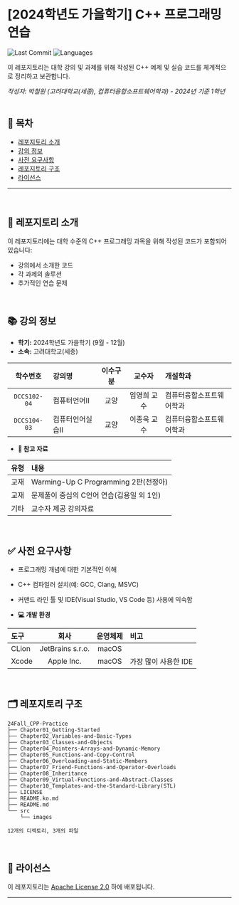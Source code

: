 # [2024학년도 가을학기] C++ 프로그래밍 연습

![Last Commit](https://img.shields.io/github/last-commit/Choroning/24Fall_CPP-Practice)
![Languages](https://img.shields.io/github/languages/top/Choroning/24Fall_CPP-Practice)

이 레포지토리는 대학 강의 및 과제를 위해 작성된 C++ 예제 및 실습 코드를 체계적으로 정리하고 보관합니다. 

*작성자: 박철원 (고려대학교(세종), 컴퓨터융합소프트웨어학과) - 2024년 기준 1학년*
<br><br>

## 📑 목차

- [레포지토리 소개](#about-this-repository)  
- [강의 정보](#course-information)  
- [사전 요구사항](#prerequisites)  
- [레포지토리 구조](#repository-structure)  
- [라이선스](#license)  

---


<br><a name="about-this-repository"></a>
## 📝 레포지토리 소개

이 레포지토리에는 대학 수준의 C++ 프로그래밍 과목을 위해 작성된 코드가 포함되어 있습니다:

- 강의에서 소개한 코드  
- 각 과제의 솔루션  
- 추가적인 연습 문제

<br><a name="course-information"></a>
## 📚 강의 정보

- **학기:** 2024학년도 가을학기 (9월 - 12월)  
- **소속:** 고려대학교(세종)  

|학수번호      |강의명           |이수구분|교수자       |개설학과            |
|:----------:|:--------------|:----:|:---------:|:-----------------|
|`DCCS102-04`|컴퓨터언어Ⅱ      |교양   |임영희 교수   |컴퓨터융합소프트웨어학과 |
|`DCCS104-03`|컴퓨터언어실습Ⅱ   |교양   |이종욱 교수   |컴퓨터융합소프트웨어학과 |



- **📖 참고 자료**
  
| 유형 | 내용 |
|:----:|:---------|
|교재|Warming-Up C Programming 2판(천정아)|
|교재|문제풀이 중심의 C언어 연습(김용일 외 1인)|
|기타|교수자 제공 강의자료|

<br><a name="prerequisites"></a>
## ✅ 사전 요구사항

- 프로그래밍 개념에 대한 기본적인 이해
- C++ 컴파일러 설치(예: GCC, Clang, MSVC)
- 커맨드 라인 툴 및 IDE(Visual Studio, VS Code 등) 사용에 익숙함

- **💻 개발 환경**

| 도구 | 회사 |  운영체제  | 비고 |
|:-----|:-------:|:----:|:------|
|CLion|JetBrains s.r.o.|macOS|    |
|Xcode|Apple Inc.|macOS|가장 많이 사용한 IDE|

<br><a name="repository-structure"></a>
## 🗂 레포지토리 구조

```plaintext
24Fall_CPP-Practice
├── Chapter01_Getting-Started
├── Chapter02_Variables-and-Basic-Types
├── Chapter03_Classes-and-Objects
├── Chapter04_Pointers-Arrays-and-Dynamic-Memory
├── Chapter05_Functions-and-Copy-Control
├── Chapter06_Overloading-and-Static-Members
├── Chapter07_Friend-Functions-and-Operator-Overloads
├── Chapter08_Inheritance
├── Chapter09_Virtual-Functions-and-Abstract-Classes
├── Chapter10_Templates-and-the-Standard-Library(STL)
├── LICENSE
├── README.ko.md
├── README.md
└── src
    └── images

12개의 디렉토리, 3개의 파일
```

<br><a name="license"></a>
## 🤝 라이선스

이 레포지토리는 [Apache License 2.0](LICENSE) 하에 배포됩니다.

---
